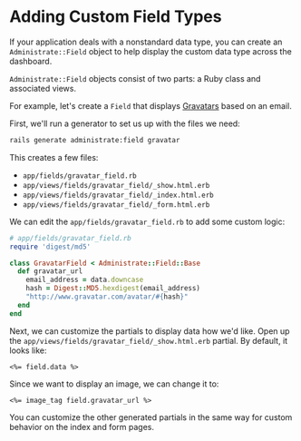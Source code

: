 # Adding Custom Field Types

If your application deals with a nonstandard data type,
you can create an `Administrate::Field` object to help display
the custom data type across the dashboard.

`Administrate::Field` objects consist of two parts:
a Ruby class and associated views.

For example, let's create a `Field` that displays [Gravatars] based on an email.

[Gravatars]: https://gravatar.com/

First, we'll run a generator to set us up with the files we need:

```bash
rails generate administrate:field gravatar
```

This creates a few files:

- `app/fields/gravatar_field.rb`
- `app/views/fields/gravatar_field/_show.html.erb`
- `app/views/fields/gravatar_field/_index.html.erb`
- `app/views/fields/gravatar_field/_form.html.erb`

We can edit the `app/fields/gravatar_field.rb` to add some custom logic:

```ruby
# app/fields/gravatar_field.rb
require 'digest/md5'

class GravatarField < Administrate::Field::Base
  def gravatar_url
    email_address = data.downcase
    hash = Digest::MD5.hexdigest(email_address)
    "http://www.gravatar.com/avatar/#{hash}"
  end
end
```

Next, we can customize the partials to display data how we'd like.
Open up the `app/views/fields/gravatar_field/_show.html.erb` partial.
By default, it looks like:

```eruby
<%= field.data %>
```

Since we want to display an image, we can change it to:

```eruby
<%= image_tag field.gravatar_url %>
```

You can customize the other generated partials in the same way
for custom behavior on the index and form pages.

[Customizing Attribute Partials]: /customizing_attribute_partials
